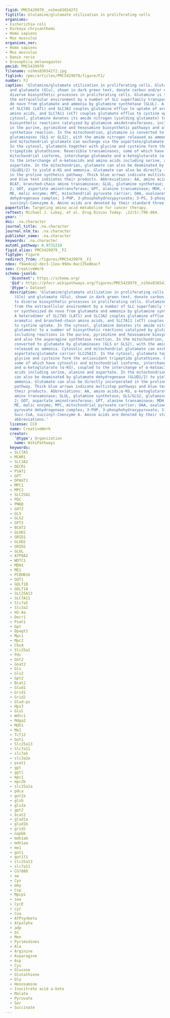 ```yaml
---
figid: PMC5429979__nihms836542f2
figtitle: Glutamine/glutamate utilization in proliferating cells
organisms:
- Escherichia coli
- Dickeya chrysanthemi
- Homo sapiens
- Mus musculus
organisms_ner:
- Homo sapiens
- Mus musculus
- Danio rerio
- Drosophila melanogaster
pmcid: PMC5429979
filename: nihms836542f2.jpg
figlink: /pmc/articles/PMC5429979/figure/F2/
number: F2
caption: 'Glutamine/glutamate utilization in proliferating cells. Glutamine (Gln)
  and glutamate (Glu), shown in dark green text, donate carbon and/or nitrogen to
  diverse biosynthetic processes in proliferating cells. Glutamine is taken up from
  the extracellular environment by a number of SLC superfamily transporters, or synthesized
  de novo from glutamate and ammonia by glutamine synthetase (GLUL). A heterodimer
  of SLC7A5 (LAT1) and SLC3A2 couples glutamine efflux to uptake of aromatic and branched-chain
  amino acids, and SLC7A11 (xCT) couples glutamate efflux to cystine uptake. In the
  cytosol, glutamine donates its amide nitrogen (yielding glutamate) to a number of
  biosynthetic reactions catalyzed by glutamine amidotransferases, including reactions
  in the purine, pyrimidine and hexosamine biosynthetic pathways and also the asparagine
  synthetase reaction. In the mitochondrion, glutamine is converted to glutamate by
  glutaminases (GLS or GLS2), with the amide nitrogen released as ammonia. Cytosolic
  and mitochondrial glutamate can exchange via the aspartate/glutamate carrier SLC25A13.
  In the cytosol, glutamate together with glycine and cysteine form the antioxidant
  tripeptide glutathione. Reversible transaminases, some of which have cytosolic and
  mitochondrial isoforms, interchange glutamate and α-ketoglutarate (α-KG), coupled
  to the interchange of α-ketoacids and amino acids including serine, alanine and
  aspartate. In the mitochondrion, glutamate can also be deaminated by glutamate dehydrogenase
  (GLUD1/2) to yield α-KG and ammonia. Glutamate can also be directly incorporated
  in the proline synthesis pathway. Thick blue arrows indicate multistep pathways
  and blue text indicates their products. Abbreviations: AA, amino acids;α-KG, α-ketoglutarate;
  BCAT, branched-chain amino transaminase; GLUL, glutamine synthetase; GLS/GLS2, glutaminase/glutaminase
  2; GOT, aspartate aminotransferase; GPT, alanine transaminase; MDH, malate dehydrogenase;
  ME, malic enzyme; MPC, mitochondrial pyruvate carrier; OAA, oxaloacetate, PDC, pyruvate
  dehydrogenase complex; 3-PHP, 3-phosphohydroxypyruvate; 3-PS, 3-phosphoserine; Succ-CoA,
  succinyl-Coenzyme A. Amino acids are denoted by their standard three-letter abbreviations.'
papertitle: Targeting amino acid metabolism for cancer therapy.
reftext: Michael J. Lukey, et al. Drug Discov Today. ;22(5):796-804.
year: ''
doi: .na.character
journal_title: .na.character
journal_nlm_ta: .na.character
publisher_name: .na.character
keywords: .na.character
automl_pathway: 0.9731219
figid_alias: PMC5429979__F2
figtype: Figure
redirect_from: /figures/PMC5429979__F2
ndex: f9ae4ce2-dec3-11ea-99da-0ac135e8bacf
seo: CreativeWork
schema-jsonld:
  '@context': https://schema.org/
  '@id': https://pfocr.wikipathways.org/figures/PMC5429979__nihms836542f2.html
  '@type': Dataset
  description: 'Glutamine/glutamate utilization in proliferating cells. Glutamine
    (Gln) and glutamate (Glu), shown in dark green text, donate carbon and/or nitrogen
    to diverse biosynthetic processes in proliferating cells. Glutamine is taken up
    from the extracellular environment by a number of SLC superfamily transporters,
    or synthesized de novo from glutamate and ammonia by glutamine synthetase (GLUL).
    A heterodimer of SLC7A5 (LAT1) and SLC3A2 couples glutamine efflux to uptake of
    aromatic and branched-chain amino acids, and SLC7A11 (xCT) couples glutamate efflux
    to cystine uptake. In the cytosol, glutamine donates its amide nitrogen (yielding
    glutamate) to a number of biosynthetic reactions catalyzed by glutamine amidotransferases,
    including reactions in the purine, pyrimidine and hexosamine biosynthetic pathways
    and also the asparagine synthetase reaction. In the mitochondrion, glutamine is
    converted to glutamate by glutaminases (GLS or GLS2), with the amide nitrogen
    released as ammonia. Cytosolic and mitochondrial glutamate can exchange via the
    aspartate/glutamate carrier SLC25A13. In the cytosol, glutamate together with
    glycine and cysteine form the antioxidant tripeptide glutathione. Reversible transaminases,
    some of which have cytosolic and mitochondrial isoforms, interchange glutamate
    and α-ketoglutarate (α-KG), coupled to the interchange of α-ketoacids and amino
    acids including serine, alanine and aspartate. In the mitochondrion, glutamate
    can also be deaminated by glutamate dehydrogenase (GLUD1/2) to yield α-KG and
    ammonia. Glutamate can also be directly incorporated in the proline synthesis
    pathway. Thick blue arrows indicate multistep pathways and blue text indicates
    their products. Abbreviations: AA, amino acids;α-KG, α-ketoglutarate; BCAT, branched-chain
    amino transaminase; GLUL, glutamine synthetase; GLS/GLS2, glutaminase/glutaminase
    2; GOT, aspartate aminotransferase; GPT, alanine transaminase; MDH, malate dehydrogenase;
    ME, malic enzyme; MPC, mitochondrial pyruvate carrier; OAA, oxaloacetate, PDC,
    pyruvate dehydrogenase complex; 3-PHP, 3-phosphohydroxypyruvate; 3-PS, 3-phosphoserine;
    Succ-CoA, succinyl-Coenzyme A. Amino acids are denoted by their standard three-letter
    abbreviations.'
  license: CC0
  name: CreativeWork
  creator:
    '@type': Organization
    name: WikiPathways
  keywords:
  - SLC7A5
  - MCHR1
  - SLC3A2
  - DECR1
  - PSAT1
  - GPT
  - DPAGT1
  - MPC1
  - MPC2
  - SLC25A1
  - PDC
  - PNKD
  - GOT2
  - GLS
  - GLS2
  - GPT2
  - BCAT2
  - GLUD1
  - GRID1
  - GLUD2
  - GRID2
  - GLUL
  - ATP8A2
  - WDTC1
  - MDH1
  - ME1
  - PCDHB16
  - GOT1
  - GOLT1B
  - GOLT1A
  - SLC25A13
  - SLC7A11
  - Slc7a5
  - Slc3a2
  - H2-Aa
  - Decr1
  - Psat1
  - Gpt
  - Dpagt1
  - Mpc1
  - Mpc2
  - Cbx4
  - Slc25a1
  - Pdc
  - Got2
  - Gnat2
  - Gls
  - Gls2
  - Gpt2
  - Bcat2
  - Glud1
  - Grid1
  - Grid2
  - Glud-ps
  - Hps3
  - Glul
  - Wdtc1
  - Mdga2
  - Mdh1
  - Me1
  - Tcf12
  - Got1
  - Slc25a13
  - Slc7a11
  - slc7a5
  - slc3a2a
  - psat1
  - gpt
  - gptl
  - mpc1
  - mpc2b
  - slc25a1a
  - pdca
  - got2a
  - glsb
  - gls2a
  - gpt2
  - bcat2
  - glud1a
  - glud1b
  - grid2
  - napbb
  - mdh1ab
  - mdh1aa
  - me1
  - got1
  - got1l1
  - slc25a13
  - slc7a11
  - CG7888
  - aa
  - Cys
  - mmy
  - Csp
  - Mpcp1
  - sea
  - CycE
  - cyc
  - Coa
  - ATPsynbeta
  - Atpalpha
  - adp
  - pi
  - Men
  - Pyrimidines
  - Ala
  - Arginine
  - Asparagine
  - Asp
  - Cys
  - Glucose
  - Glutathione
  - Gly
  - Hexosamine
  - Isocitrate acid a-keto
  - Malate
  - Pyruvate
  - Ser
  - Succinate
---
```


